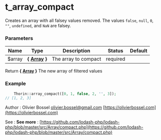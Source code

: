 # t_array_compact

Creates an array with all falsey values removed. The values `false`, `null`,
`0`, `""`, `undefined`, and `NaN` are falsey.



### Parameters
Name  |  Type  |  Description  |  Status  |  Default
------------  |  ------------  |  ------------  |  ------------  |  ------------
$array  |  **{ [Array](http://php.net/manual/en/language.types.array.php) }**  |  The array to compact  |  required  |

Return **{ [Array](http://php.net/manual/en/language.types.array.php) }** The new array of filtered values

### Example
```php
	Thorin::array_compact([0, 1, false, 2, '', 3]);
// [1, 2, 3]
```
Author : Olivier Bossel [olivier.bossel@gmail.com](mailto:olivier.bossel@gmail.com) [https://olivierbossel.com](https://olivierbossel.com)

See : **See more** : [https://github.com/lodash-php/lodash-php/blob/master/src/Array/compact.php](https://github.com/lodash-php/lodash-php/blob/master/src/Array/compact.php)